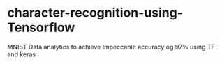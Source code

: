 # character-recognition-using-Tensorflow
MNIST Data analytics to achieve Impeccable accuracy og 97% using TF and keras
